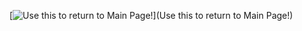 [![Use this to return to Main Page!](https://user-images.githubusercontent.com/51854990/86282532-1b1e5180-bbe8-11ea-94ec-4241428ee421.png)](Use this to return to Main Page!)
